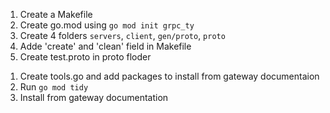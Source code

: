 1. Create a Makefile
2. Create go.mod using `go mod init grpc_ty`
3. Create 4 folders `servers`, `client`, `gen/proto`, `proto`
4. Adde 'create' and 'clean' field in Makefile
5. Create test.proto in proto floder


<!-- Part 2 -->
1. Create tools.go and add packages to install from gateway documentaion
2. Run `go mod tidy`
3. Install from gateway documentation